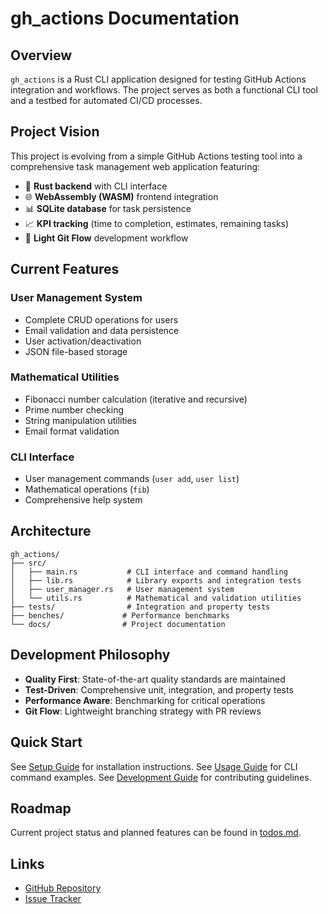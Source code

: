# gh_actions Documentation

## Overview

`gh_actions` is a Rust CLI application designed for testing GitHub Actions integration and workflows. The project serves as both a functional CLI tool and a testbed for automated CI/CD processes.

## Project Vision

This project is evolving from a simple GitHub Actions testing tool into a comprehensive task management web application featuring:

- 🦀 **Rust backend** with CLI interface
- 🌐 **WebAssembly (WASM)** frontend integration  
- 📊 **SQLite database** for task persistence
- 📈 **KPI tracking** (time to completion, estimates, remaining tasks)
- 🔄 **Light Git Flow** development workflow

## Current Features

### User Management System
- Complete CRUD operations for users
- Email validation and data persistence
- User activation/deactivation
- JSON file-based storage

### Mathematical Utilities
- Fibonacci number calculation (iterative and recursive)
- Prime number checking
- String manipulation utilities
- Email format validation

### CLI Interface
- User management commands (`user add`, `user list`)
- Mathematical operations (`fib`)
- Comprehensive help system

## Architecture

```
gh_actions/
├── src/
│   ├── main.rs           # CLI interface and command handling
│   ├── lib.rs            # Library exports and integration tests
│   ├── user_manager.rs   # User management system
│   └── utils.rs          # Mathematical and validation utilities
├── tests/                # Integration and property tests
├── benches/             # Performance benchmarks
└── docs/                # Project documentation
```

## Development Philosophy

- **Quality First**: State-of-the-art quality standards are maintained
- **Test-Driven**: Comprehensive unit, integration, and property tests
- **Performance Aware**: Benchmarking for critical operations
- **Git Flow**: Lightweight branching strategy with PR reviews

## Quick Start

See [Setup Guide](setup.md) for installation instructions.
See [Usage Guide](usage.md) for CLI command examples.
See [Development Guide](development.md) for contributing guidelines.

## Roadmap

Current project status and planned features can be found in [todos.md](todos.md).

## Links

- [GitHub Repository](https://github.com/DScudeler/gh_actions)
- [Issue Tracker](https://github.com/DScudeler/gh_actions/issues)
